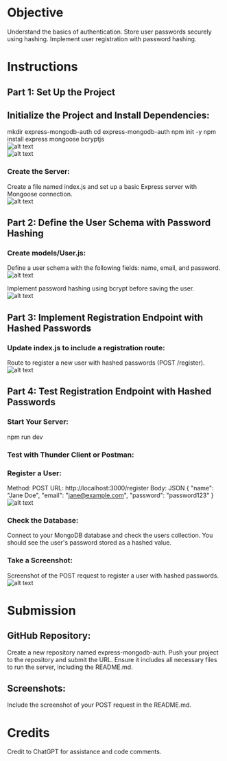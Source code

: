 # Objective

Understand the basics of authentication.
Store user passwords securely using hashing.
Implement user registration with password hashing.

# Instructions
## Part 1: Set Up the Project
## Initialize the Project and Install Dependencies:

mkdir express-mongodb-auth
cd express-mongodb-auth
npm init -y
npm install express mongoose bcryptjs  
  ![alt text](./documentation/image.png)  
  ![alt text](./documentation/image-2.png)  
  
### Create the Server:

Create a file named index.js and set up a basic Express server with Mongoose connection.  
  ![alt text](./documentation/image-3.png)

## Part 2: Define the User Schema with Password Hashing
### Create models/User.js:

Define a user schema with the following fields: name, email, and password.  
  ![alt text](./documentation/image-4.png)

Implement password hashing using bcrypt before saving the user.  
  ![alt text](./documentation/image-5.png)

## Part 3: Implement Registration Endpoint with Hashed Passwords
### Update index.js to include a registration route:

Route to register a new user with hashed passwords (POST /register).  
  ![alt text](./documentation/image-6.png)

## Part 4: Test Registration Endpoint with Hashed Passwords
### Start Your Server:

npm run dev

### Test with Thunder Client or Postman:

### Register a User:

Method: POST
URL: http://localhost:3000/register
Body: JSON
{
  "name": "Jane Doe",
  "email": "jane@example.com",
  "password": "password123"
}  
  ![alt text](./documentation/image-7.png)

### Check the Database:

Connect to your MongoDB database and check the users collection. You should see the user's password stored as a hashed value.

### Take a Screenshot:

Screenshot of the POST request to register a user with hashed passwords.  
  ![alt text](./documentation/image-8.png)

# Submission
## GitHub Repository: 

Create a new repository named express-mongodb-auth. Push your project to the repository and submit the URL. Ensure it includes all necessary files to run the server, including the README.md.

## Screenshots: 
Include the screenshot of your POST request in the README.md.

# Credits
Credit to ChatGPT for assistance and code comments.
